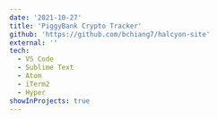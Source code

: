 ```yaml
---
date: '2021-10-27'
title: 'PiggyBank Crypto Tracker'
github: 'https://github.com/bchiang7/halcyon-site'
external: ''
tech:
  - VS Code
  - Sublime Text
  - Atom
  - iTerm2
  - Hyper
showInProjects: true
---
```

